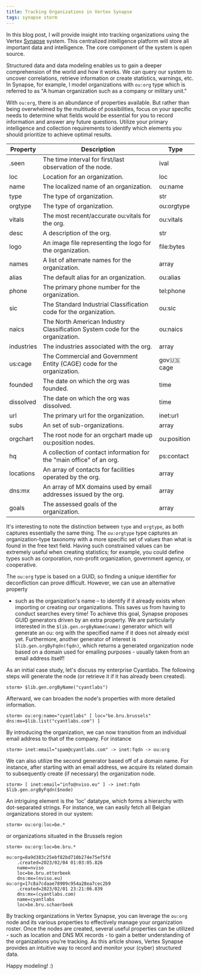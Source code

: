 ```yaml
---
title: Tracking Organizations in Vertex Synapse
tags: synapse storm
---
```


In this blog post, I will provide insight into tracking organizations using the
Vertex [Synapse](https://vertex.link/synapse) system. This centralized
intelligence platform will store all important data and intelligence. The core
component of the system is open source.

Structured data and data modeling enables us to gain a deeper comprehension of
the world and how it works. We can query our system to uncover correlations,
retrieve information or create statistics, warnings, etc. In Synapse, for
example, I model organizations with `ou:org` type which is referred to as "A
human organization such as a company or military unit."

With `ou:org`, there is an abundance of properties available. But rather than
being overwhelmed by the multitude of possibilities, focus on your specific
needs to determine what fields would be essential for you to record information
and answer any future questions. Utilize your primary intelligence and
collection requirements to identify which elements you should prioritize to
achieve optimal results.

| Property   | Description                                                                  | Type        |
| ---------- | ---------------------------------------------------------------------------- | ----------- |
| .seen      | The time interval for first/last observation of the node.                    | ival        |
| loc        | Location for an organization.                                                | loc         |
| name       | The localized name of an organization.                                       | ou:name     |
| type       | The type of organization.                                                    | str         |
| orgtype    | The type of organization.                                                    | ou:orgtype  |
| vitals     | The most recent/accurate ou:vitals for the org.                              | ou:vitals   |
| desc       | A description of the org.                                                    | str         |
| logo       | An image file representing the logo for the organization.                    | file:bytes  |
| names      | A list of alternate names for the organization.                              | array       |
| alias      | The default alias for an organization.                                       | ou:alias    |
| phone      | The primary phone number for the organization.                               | tel:phone   |
| sic        | The Standard Industrial Classification code for the organization.            | ou:sic      |
| naics      | The North American Industry Classification System code for the organization. | ou:naics    |
| industries | The industries associated with the org.                                      | array       |
| us:cage    | The Commercial and Government Entity (CAGE) code for the organization.       | gov:us:cage |
| founded    | The date on which the org was founded.                                       | time        |
| dissolved  | The date on which the org was dissolved.                                     | time        |
| url        | The primary url for the organization.                                        | inet:url    |
| subs       | An set of sub-organizations.                                                 | array       |
| orgchart   | The root node for an orgchart made up ou:position nodes.                     | ou:position |
| hq         | A collection of contact information for the "main office" of an org.         | ps:contact  |
| locations  | An array of contacts for facilities operated by the org.                     | array       |
| dns:mx     | An array of MX domains used by email addresses issued by the org.            | array       |
| goals      | The assessed goals of the organization.                                      | array       |

It's interesting to note the distinction between `type` and `orgtype`, as both
captures essentially the same thing. The `ou:orgtype` type captures an
organization-type taxonomy with a more specific set of values than what is
found in the free text field. Having such constrained values can be extremely
useful when creating statistics; for example, you could define types such as
corporation, non-profit organization, government agency, or cooperative.

The `ou:org` type is based on a GUID, so finding a unique identifier for
deconfliction can prove difficult. However, we can use an alternative property
- such as the organization's name – to identify if it already exists when
importing or creating our organizations. This saves us from having to conduct
searches every time! To achieve this goal, Synapse proposes GUID generators
driven by an extra property. We are particularly interested in the
`$lib.gen.orgByName(name)` generator which will generate an ou: org with the
specified name if it does not already exist yet. Furthermore, another generator
of interest is `$lib.gen.orgByFqdn(fqdn)`, which returns a generated
organization node based on a domain used for emailing purposes - usually taken
from an email address itself!

As an initial case study, let's discuss my enterprise Cyantlabs. The following
steps will generate the node (or retrieve it if it has already been created).

```
storm> $lib.gen.orgByName("cyantlabs")
```

Afterward, we can broaden the node's properties with more detailed information.

```
storm> ou:org:name="cyantlabs" [ loc="be.bru.brussels" dns:mx=$lib.list("cyantlabs.com") ]
```

By introducing the organization, we can now transition from an individual email
address to that of the company. For instance

```
storm> inet:email="spam@cyantlabs.com" -> inet:fqdn -> ou:org
```

We can also utilize the second generator based off of a domain name. For
instance, after starting with an email address, we acquire its related domain
to subsequently create (if necessary) the organization node.

```
storm> [ inet:email="info@nviso.eu" ] -> inet:fqdn $lib.gen.orgByFqdn($node)
```

An intriguing element is the 'loc' datatype, which forms a hierarchy with
dot-separated strings. For instance, we can easily fetch all Belgian
organizations stored in our system:

```
storm> ou:org:loc=be.*
```

or organizations situated in the Brussels region

```
storm> ou:org:loc=be.bru.*

ou:org=8a9d383c25ebf82bd710b274e75ef5fd
    .created=2023/02/04 01:03:05.826
    name=nviso
    loc=be.bru.etterbeek
    dns:mx=(nviso.eu)
ou:org=17c8a7cdaae78909c954a28ea7cec2b9
    .created=2023/02/01 23:21:06.839
    dns:mx=(cyantlabs.com)
    name=cyantlabs
    loc=be.bru.schaerbeek
```

By tracking organizations in Vertex Synapse, you can leverage the `ou:org` node
and its various properties to effectively manage your organization roster. Once
the nodes are created, several useful properties can be utilized - such as
location and DNS MX records - to gain a better understanding of the
organizations you're tracking. As this article shows, Vertex Synapse provides
an intuitive way to record and monitor your (cyber) structured data.

Happy modeling! :)
